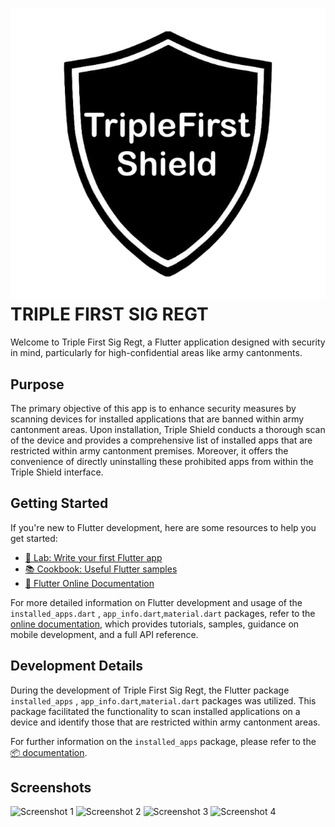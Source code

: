 # ![Screenshot 1](./assets/icon.jpg) TRIPLE FIRST SIG REGT

Welcome to Triple First Sig Regt, a Flutter application designed with security in mind, particularly for high-confidential areas like army cantonments.

## Purpose

The primary objective of this app is to enhance security measures by scanning devices for installed applications that are banned within army cantonment areas. Upon installation, Triple Shield conducts a thorough scan of the device and provides a comprehensive list of installed apps that are restricted within army cantonment premises. Moreover, it offers the convenience of directly uninstalling these prohibited apps from within the Triple Shield interface.

## Getting Started

If you're new to Flutter development, here are some resources to help you get started:

- [🔬 Lab: Write your first Flutter app](https://docs.flutter.dev/get-started/codelab)
- [📚 Cookbook: Useful Flutter samples](https://docs.flutter.dev/cookbook)
- [📘 Flutter Online Documentation](https://docs.flutter.dev/)

For more detailed information on Flutter development and usage of the `installed_apps.dart` , `app_info.dart`,`material.dart` packages, refer to the [online documentation](https://docs.flutter.dev/), which provides tutorials, samples, guidance on mobile development, and a full API reference.

## Development Details

During the development of Triple First Sig Regt, the Flutter package `installed_apps` , `app_info.dart`,`material.dart` packages was utilized. This package facilitated the functionality to scan installed applications on a device and identify those that are restricted within army cantonment areas.

For further information on the `installed_apps` package, please refer to the [📦 documentation](https://pub.dev/packages/installed_apps).

## Screenshots

![Screenshot 1](screenshots/screenshot1.png) ![Screenshot 2](screenshots/screenshot2.png)
![Screenshot 3](screenshots/screenshot3.png) ![Screenshot 4](screenshots/screenshot4.png)
